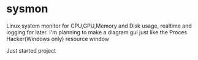 # sysmon
Linux system monitor for CPU,GPU,Memory and Disk usage, realtime and logging for later. I'm planning to make a diagram gui just like the Proces Hacker(Windows only) resource window

Just started project
